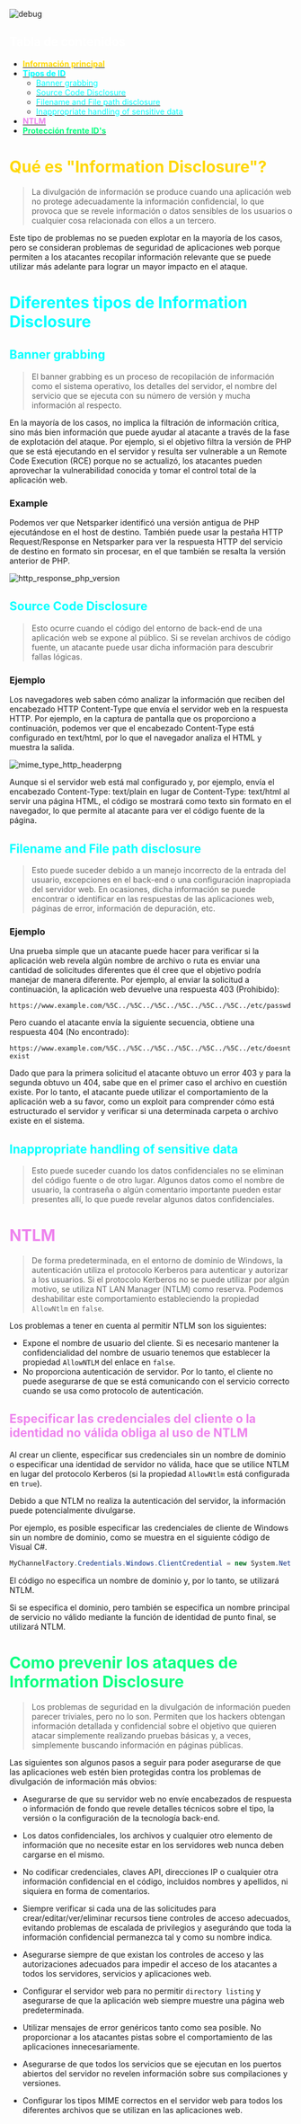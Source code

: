 ![debug](https://user-images.githubusercontent.com/88755387/130437670-0f29ad5a-79d4-41f1-9668-fb0f4c426d53.jpg)

## __<span style="color:white"> Tabla de contenidos </span>__

- [__<span style="color:gold"> Información principal </span>__](#What-is-information-disclosure?)
- [__<span style="color:aqua"> Tipos de ID </span>__](#Different-Types-of-Information-Disclosure-Issues)
  - [<span style="color:aqua"> Banner grabbing </span>](#Banner-grabbing)
  - [<span style="color:aqua"> Source Code Disclosure </span>](#Source-Code-Disclosure)
  - [<span style="color:aqua"> Filename and File path disclosure </span>](#Filename-and-File-path-disclosure)
  - [<span style="color:aqua"> Inappropriate handling of sensitive data </span>](#Inappropriate-handling-of-sensitive-data)
- [__<span style="color:violet"> NTLM </span>__](#NTLM)
- [__<span style="color:springgreen"> Protección frente ID's </span>__](How-to-prevent-Information-Disclosure-attacks)

# __<span style="color:gold"> Qué es "Information Disclosure"? </span>__

> La divulgación de información se produce cuando una aplicación web no protege adecuadamente la información confidencial, lo que provoca que se revele información o datos sensibles de los usuarios o cualquier cosa relacionada con ellos a un tercero.

Este tipo de problemas no se pueden explotar en la mayoría de los casos, pero se consideran problemas de seguridad de aplicaciones web porque permiten a los atacantes recopilar información relevante que se puede utilizar más adelante para lograr un mayor impacto en el ataque.

# __<span style="color:aqua"> Diferentes tipos de Information Disclosure </span>__

## __<span style="color:aqua"> Banner grabbing </span>__

> El banner grabbing es un proceso de recopilación de información como el sistema operativo, los detalles del servidor, el nombre del servicio que se ejecuta con su número de versión y mucha información al respecto.

En la mayoría de los casos, no implica la filtración de información crítica, sino más bien información que puede ayudar al atacante a través de la fase de explotación del ataque. Por ejemplo, si el objetivo filtra la versión de PHP que se está ejecutando en el servidor y resulta ser vulnerable a un Remote Code Execution (RCE) porque no se actualizó, los atacantes pueden aprovechar la vulnerabilidad conocida y tomar el control total de la aplicación web.

### __Example__

Podemos ver que Netsparker identificó una versión antigua de PHP ejecutándose en el host de destino. También puede usar la pestaña HTTP Request/Response en Netsparker para ver la respuesta HTTP del servicio de destino en formato sin procesar, en el que también se resalta la versión anterior de PHP.

![http_response_php_version](https://user-images.githubusercontent.com/88755387/130510165-a1735cc3-e546-442c-acf6-44f215570733.png)

## __<span style="color:aqua"> Source Code Disclosure </span>__

> Esto ocurre cuando el código del entorno de back-end de una aplicación web se expone al público. Si se revelan archivos de código fuente, un atacante puede usar dicha información para descubrir fallas lógicas.

### __Ejemplo__

Los navegadores web saben cómo analizar la información que reciben del encabezado HTTP Content-Type que envía el servidor web en la respuesta HTTP. Por ejemplo, en la captura de pantalla que os proporciono a continuación, podemos ver que el encabezado Content-Type está configurado en text/html, por lo que el navegador analiza el HTML y muestra la salida.

![mime_type_http_headerpng](https://user-images.githubusercontent.com/88755387/130511061-bf802e87-2700-4a59-b10c-86c5a5a4350f.png)

Aunque si el servidor web está mal configurado y, por ejemplo, envía el encabezado Content-Type: text/plain en lugar de Content-Type: text/html al servir una página HTML, el código se mostrará como texto sin formato en el navegador, lo que permite al atacante para ver el código fuente de la página.

## __<span style="color:aqua"> Filename and File path disclosure </span>__

> Esto puede suceder debido a un manejo incorrecto de la entrada del usuario, excepciones en el back-end o una configuración inapropiada del servidor web. En ocasiones, dicha información se puede encontrar o identificar en las respuestas de las aplicaciones web, páginas de error, información de depuración, etc.

### __Ejemplo__

Una prueba simple que un atacante puede hacer para verificar si la aplicación web revela algún nombre de archivo o ruta es enviar una cantidad de solicitudes diferentes que él cree que el objetivo podría manejar de manera diferente. Por ejemplo, al enviar la solicitud a continuación, la aplicación web devuelve una respuesta 403 (Prohibido):

`https://www.example.com/%5C../%5C../%5C../%5C../%5C../%5C../etc/passwd`

Pero cuando el atacante envía la siguiente secuencia, obtiene una respuesta 404 (No encontrado):

`https://www.example.com/%5C../%5C../%5C../%5C../%5C../%5C../etc/doesntexist`

Dado que para la primera solicitud el atacante obtuvo un error 403 y para la segunda obtuvo un 404, sabe que en el primer caso el archivo en cuestión existe. Por lo tanto, el atacante puede utilizar el comportamiento de la aplicación web a su favor, como un exploit para comprender cómo está estructurado el servidor y verificar si una determinada carpeta o archivo existe en el sistema.

## __<span style="color:aqua"> Inappropriate handling of sensitive data </span>__

> Esto puede suceder cuando los datos confidenciales no se eliminan del código fuente o de otro lugar. Algunos datos como el nombre de usuario, la contraseña o algún comentario importante pueden estar presentes allí, lo que puede revelar algunos datos confidenciales.

# __<span style="color:violet"> NTLM </span>__

> De forma predeterminada, en el entorno de dominio de Windows, la autenticación utiliza el protocolo Kerberos para autenticar y autorizar a los usuarios. Si el protocolo Kerberos no se puede utilizar por algún motivo, se utiliza NT LAN Manager (NTLM) como reserva. Podemos deshabilitar este comportamiento estableciendo la propiedad `AllowNtlm` en `false`. 

Los problemas a tener en cuenta al permitir NTLM son los siguientes:

- Expone el nombre de usuario del cliente. Si es necesario mantener la confidencialidad del nombre de usuario tenemos que establecer la propiedad `AllowNTLM` del enlace en `false`.
- No proporciona autenticación de servidor. Por lo tanto, el cliente no puede asegurarse de que se está comunicando con el servicio correcto cuando se usa como protocolo de autenticación.

## __<span style="color:violet"> Especificar las credenciales del cliente o la identidad no válida obliga al uso de NTLM </span>__

Al crear un cliente, especificar sus credenciales sin un nombre de dominio o especificar una identidad de servidor no válida, hace que se utilice NTLM en lugar del protocolo Kerberos (si la propiedad `AllowNtlm` está configurada en `true`). 

Debido a que NTLM no realiza la autenticación del servidor, la información puede potencialmente divulgarse.

Por ejemplo, es posible especificar las credenciales de cliente de Windows sin un nombre de dominio, como se muestra en el siguiente código de Visual C#.

```C#
MyChannelFactory.Credentials.Windows.ClientCredential = new System.Net NetworkCredential("username", "password");
```
El código no especifica un nombre de dominio y, por lo tanto, se utilizará NTLM.

Si se especifica el dominio, pero también se especifica un nombre principal de servicio no válido mediante la función de identidad de punto final, se utilizará NTLM.

# __<span style="color:springgreen"> Como prevenir los ataques de Information Disclosure </span>__

> Los problemas de seguridad en la divulgación de información pueden parecer triviales, pero no lo son. Permiten que los hackers obtengan información detallada y confidencial sobre el objetivo que quieren atacar simplemente realizando pruebas básicas y, a veces, simplemente buscando información en páginas públicas.

Las siguientes son algunos pasos a seguir para poder asegurarse de que las aplicaciones web estén bien protegidas contra los problemas de divulgación de información más obvios:

- Asegurarse de que su servidor web no envíe encabezados de respuesta o información de fondo que revele detalles técnicos sobre el tipo, la versión o la configuración de la tecnología back-end.

- Los datos confidenciales, los archivos y cualquier otro elemento de información que no necesite estar en los servidores web nunca deben cargarse en el mismo.

- No codificar credenciales, claves API, direcciones IP o cualquier otra información confidencial en el código, incluidos nombres y apellidos, ni siquiera en forma de comentarios.

- Siempre verificar si cada una de las solicitudes para crear/editar/ver/eliminar recursos tiene controles de acceso adecuados, evitando problemas de escalada de privilegios y asegurándo que toda la información confidencial permanezca tal y como su nombre indica.

- Asegurarse siempre de que existan los controles de acceso y las autorizaciones adecuados para impedir el acceso de los atacantes a todos los servidores, servicios y aplicaciones web.

- Configurar el servidor web para no permitir `directory listing` y asegurarse de que la aplicación web siempre muestre una página web predeterminada.

- Utilizar mensajes de error genéricos tanto como sea posible. No proporcionar a los atacantes pistas sobre el comportamiento de las aplicaciones innecesariamente.

- Asegurarse de que todos los servicios que se ejecutan en los puertos abiertos del servidor no revelen información sobre sus compilaciones y versiones.

- Configurar los tipos MIME correctos en el servidor web para todos los diferentes archivos que se utilizan en las aplicaciones web.




